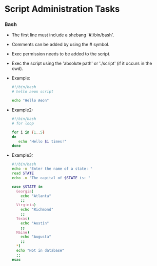 # Script Administration Tasks 

### Bash 
  * The first line must include a shebang '#!/bin/bash'.
  * Comments can be added by using the # symbol.
  * Exec permission needs to be added to the script.
  * Exec the script using the 'absolute path' or './script' (if it occurs in the cwd).
  * Example:

    ```bash 
    #!/bin/bash 
    # hello aeon script

    echo "Hello Aeon"

    ```

 * Example2:
   ```bash
   #!/bin/bash 
   # for loop 

   for i in {1..5}
   do
      echo "Hello $i times!"
   done
   ```

* Example3: 
    ```bash
    #!/bin/bash 
    echo -n "Enter the name of a state: "
    read STATE
    echo -n "The capital of $STATE is: "

    case $STATE in
      Georgia)
        echo "Atlanta"
        ;; 
      Virginia)
        echo "Richmond"
        ;; 
      Texas)
        echo "Austin"
        ;;
      Maine)
        echo "Augusta"
        ;;
      *) 
      echo "Not in database"
      ;;
    esac
    ```
